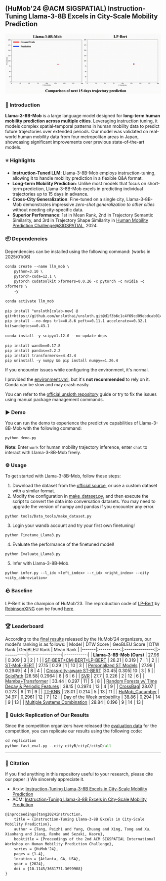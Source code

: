 ## (HuMob'24 @ACM SIGSPATIAL) Instruction-Tuning Llama-3-8B Excels in City-Scale Mobility Prediction
![](Visualization/llama3-8b-mob-demo.gif)
### 📖 Introduction 
**Llama-3-8B-Mob** is a large language model designed for **long-term human mobility prediction across multiple cities**. Leveraging instruction tuning, it models complex spatial-temporal patterns in human mobility data to predict future trajectories over extended periods. Our model was validated on real-world human mobility data from four metropolitan areas in Japan, showcasing significant improvements over previous state-of-the-art models.

### ⭐ Highlights
- **Instruction-Tuned LLM**: Llama-3-8B-Mob employs instruction-tuning, allowing it to handle mobility prediction in a flexible Q&A format.
- **Long-term Mobility Prediction**: Unlike most models that focus on short-term prediction, Llama-3-8B-Mob excels in predicting individual trajectories up to 15 days in advance.
- **Cross-City Generalization**: Fine-tuned on a single city, Llama-3-8B-Mob demonstrates impressive _zero-shot generalization to other cities_ without needing city-specific data.
- **Superior Performance**: 1st in Mean Rank, 2nd in Trajectory Semantic Similarity, and 3rd in Trajectory Shape Similarity in [Human Mobility Prediction Challenge@SIGSPATIAL](https://wp.nyu.edu/humobchallenge2024/), 2024.

### 📦 Dependencies
Dependencies can be installed using the following command: (works in 2025/01/06)
```
conda create --name llm_mob \
    python=3.10 \
    pytorch-cuda=12.1 \
    pytorch cudatoolkit xformers=0.0.26 -c pytorch -c nvidia -c xformers \
    -y

conda activate llm_mob

pip install "unsloth[colab-new] @ git+https://github.com/unslothai/unsloth.git@d1f3b6c1c4f69cd09ebdcab014bd72ac1217ee71"
pip install --no-deps trl==0.8.6 peft==0.11.1 accelerate==0.32.1 bitsandbytes==0.43.1

conda install -y scipy=1.12.0 --no-update-deps

pip install wandb==0.17.8 
pip install pandas==2.2.2
pip install transformers==4.42.4
pip uninstall -y numpy && pip install numpy==1.26.4
```
If you encounter issues while configuring the environment, it's normal.

I provided the [environment.yml](environment.yml), but it's **not recommended** to rely on it. Conda can be slow and may crash easily.

You can refer to the [official unsloth repository](https://github.com/unslothai/unsloth) guide or try to fix the issues using manual package management commands.

### ▶️ Demo 
You can run the demo to experience the predictive capabilities of Llama-3-8B-Mob with the following command:
```
python demo.py
```
**Note**: Enter `work` for human mobility trajectory inference, enter `chat` to interact with Llama-3-8B-Mob freely.

### ⚙️ Usage 
To get started with Llama-3-8B-Mob, follow these steps:

1. Download the dataset from the [official source](https://wp.nyu.edu/humobchallenge2024/datasets/), or use a custom dataset with a similar format.
2. Modify the configuration in [make_dataset.py](./tools/Data_tools/make_dataset.py), and then execute the script to convert the data into conversation datasets. You may need to upgrade the version of numpy and pandas if you encounter any error.
```
python tools/Data_tools/make_dataset.py
```
3. Login your wandb account and try your first own finetuning!
```
python Finetune_Llama3.py
```
4. Evaluate the performance of the finetuned model!
```
python Evaluate_Llama3.py
```
5. Infer with Llama-3-8B-Mob.
```
python infer.py --l_idx <left_index> --r_idx <right_index> --city <city_abbreviation>
```

### 🪨 Baseline
LP-Bert is the champion of HuMob'23. 
The reproduction code of [LP-Bert](https://dl.acm.org/doi/10.1145/3615894.3628498) by [RobinsonXING](https://github.com/RobinsonXing) can be found [here](https://github.com/RobinsonXing/hmpc2024/tree/post_embed).


--- 
### 🏆 Leaderboard
According to the [final results](https://wp.nyu.edu/humobchallenge2024/final-results/) released by the HuMob'24 organizers, our model's ranking is as follows: 
| Model | DTW Score | GeoBLEU Score | DTW Rank | GeoBLEU Rank | Mean Rank |
|-------|:-----------:|:---------------:|:-----------:|:----------------:|:-----------:|
| **Llama-3-8B-Mob (Ours)** | 27.96 | 0.309 | 3 | 2 | 1 |
| [SF-BERT+CM-BERT+LP-BERT](https://dl.acm.org/doi/10.1145/3681771.3699909) | 28.21 | 0.319 | 7 | 1 | 2 |
| [ST-MoE-BERT](https://dl.acm.org/doi/10.1145/3681771.3699910) | 27.15 | 0.29 | 1 | 10 | 3 |
| [Personalized ST Models](https://dl.acm.org/doi/10.1145/3681771.3699914) | 27.99 | 0.2949 | 4 | 8 | 4 |
| [Cross-city-aware ST-BERT](https://dl.acm.org/doi/10.1145/3681771.3699915) |30.45| 0.305| 10 | 3 | 5 |
| [SoloPath](https://dl.acm.org/doi/pdf/10.1145/3681771.3699917) |28.58| 0.2964 | 8 | 6 | 6 |
| [SVR](https://dl.acm.org/doi/pdf/10.1145/3681771.3699916) | 27.7 | 0.226 | 2 | 12 | 6 |
| [Mamba+Transformer](https://dl.acm.org/doi/pdf/10.1145/3681771.3699912) | 33.44 | 0.297 | 11 | 5 | 8 |
| [Random Forests w/ Time Decay & Periodic Features](https://dl.acm.org/doi/pdf/10.1145/3681771.3699918) | 38.15 | 0.2974 | 13 | 4 | 9 |
| [CrossBag](https://dl.acm.org/doi/10.1145/3681771.3699935)| 28.07 | 0.273 | 6 | 11 | 9 |
| [TT-KNN](https://dl.acm.org/doi/pdf/10.1145/3681771.3699913) | 28.01 | 0.214 | 5 | 13 | 11 |
| [HuMob_Cucumber](https://dl.acm.org/doi/pdf/10.1145/3681771.3700130) | 34.97 | 0.2961 | 12 | 7 | 12 |
| [Day of the Week probability](https://dl.acm.org/doi/pdf/10.1145/3681771.3699911) | 38.86 | 0.294 | 14 | 9 | 13 |
| [Multiple Systems Combination](https://dl.acm.org/doi/pdf/10.1145/3681771.3700573) | 28.84 | 0.196 | 9 | 14 | 13 |

### 💨 Quick Replication of Our Results
Since the competition organizers have released the [evaluation data](https://zenodo.org/records/14219563) for the competition, you can replicate our results using the following code: 
```python
cd replication 
python fast_eval.py --city cityB/cityC/cityD/all
```



--- 
### 🚰 Citation 
If you find anything in this repository useful to your research, please cite our paper :) We sincerely appreciate it. 
- Arxiv: [Instruction-Tuning Llama-3-8B Excels in City-Scale Mobility Prediction](https://arxiv.org/abs/2410.23692v1)
- ACM: [Instruction-Tuning Llama-3-8B Excels in City-Scale Mobility Prediction](https://dl.acm.org/doi/10.1145/3681771.3699908)
```
@inproceedings{tang2024instruction,
    title = {Instruction-Tuning Llama-3-8B Excels in City-Scale Mobility Prediction},
    author = {Tang, Peizhi and Yang, Chuang and Xing, Tong and Xu, Xiaohang and Jiang, Renhe and Sezaki, Kaoru},
    booktitle = {Proceedings of the 2nd ACM SIGSPATIAL International Workshop on Human Mobility Prediction Challenge},
    series = {HuMob'24},
    pages = {1–4},
    location = {Atlanta, GA, USA},
    year = {2024},
    doi = {10.1145/3681771.3699908}
}
``` 

